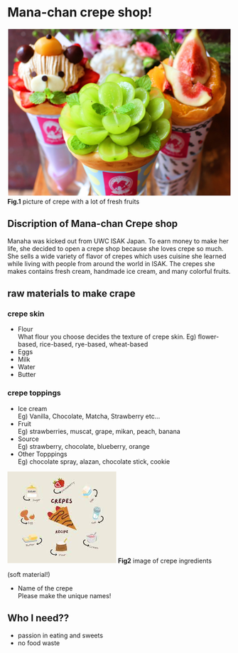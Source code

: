 # Mana-chan crepe shop!

![Mtyxv3QDrlZixFDWyncvKNyiNXBwPzc8xt58gddP.jpeg](..%2Fassets%2FMtyxv3QDrlZixFDWyncvKNyiNXBwPzc8xt58gddP.jpeg)
**Fig.1** picture of crepe with a lot of fresh fruits

## Discription of Mana-chan Crepe shop
Manaha was kicked out from UWC ISAK Japan. To earn money to make her life, she decided to open a crepe shop because she loves crepe so much. She sells a wide variety of flavor of crepes which uses cuisine she learned while living with people from around the world in ISAK. The crepes she makes contains fresh cream, handmade ice cream, and many colorful fruits.

## raw materials to make crape
### crepe skin
- Flour  
What flour you choose decides the texture of crepe skin.
Eg) flower-based, rice-based, rye-based, wheat-based
- Eggs
- Milk
- Water
- Butter

### crepe toppings
- Ice cream  
Eg) Vanilla, Chocolate, Matcha, Strawberry etc...
- Fruit  
Eg) strawberries, muscat, grape, mikan, peach, banana
- Source  
Eg) strawberry, chocolate, blueberry, orange
- Other Topppings    
Eg) chocolate spray, alazan, chocolate stick, cookie

![download.jpeg](..%2Fassets%2Fdownload.jpeg)
**Fig2** image of crepe ingredients

(soft material!)
- Name of the crepe  
Please make the unique names!

## Who I need??
- passion in eating and sweets
- no food waste